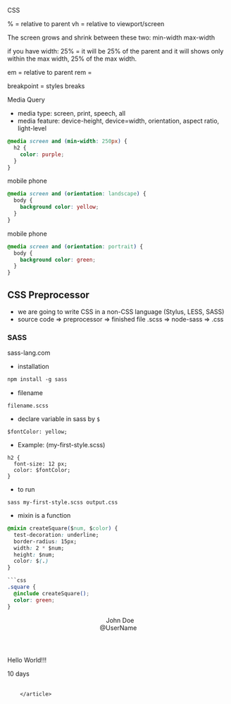 CSS

% = relative to parent
vh = relative to viewport/screen

The screen grows and shrink between these two:
min-width 
max-width

if you have
width: 25% = it will be 25% of the parent and it will shows only within the max width, 25% of the max width.

em = relative to parent
rem = 

breakpoint = styles breaks

Media Query
* media type: screen, print, speech, all
* media  feature: device-height, device=width, orientation, aspect ratio, light-level

```css
@media screen and (min-width: 250px) {
  h2 {
    color: purple;
  }
}
```

mobile phone
```css
@media screen and (orientation: landscape) {
  body {
    background color: yellow;
  }
}
```

mobile phone
```css
@media screen and (orientation: portrait) {
  body {
    background color: green;
  }
}
```

## CSS Preprocessor
* we are going to write CSS in a non-CSS language (Stylus, LESS, SASS)
* source code => preprocessor => finished file
.scss => node-sass => .css

### SASS 
sass-lang.com

* installation
```sass
npm install -g sass
```

* filename
```
filename.scss
```
* declare variable in sass by `$`
```
$fontColor: yellow;
```

* Example: (my-first-style.scss)
```my-first-style
h2 {
  font-size: 12 px;
  color: $fontColor;
}
```

* to run
```
sass my-first-style.scss output.css
```

* mixin
is a function

```css
@mixin createSquare($num, $color) {
  test-decoration: underline;
  border-radius: 15px;
  width: 2 * $num;
  height: $num;
  color: $(.)
}

```css
.square {
  @include createSquare();
  color: green;
}
```


<!-- index.html safe keeping -->
<article>
          <!-- Header: User info -->
          <header>
            <div>
              <i class="fa-regular fa-user"></i> &nbsp;
              John Doe
            </div>
            <div>
              @UserName
            </div>
          </header>
          <!-- User tweets -->
          <section>
            <p class="tweet-txt-container">Hello World!!!</p>
          </section>
          <!-- Footer: Time stamp and tweets icon -->
          <footer>
            <div>
              10 days
            </div>
            <div>
              <i class="fa-solid fa-flag"></i>&nbsp;
              <i class="fa-solid fa-retweet"></i>&nbsp;
              <i class="fa-solid fa-heart"></i>
            </div>
          </footer>
  
        </article>



